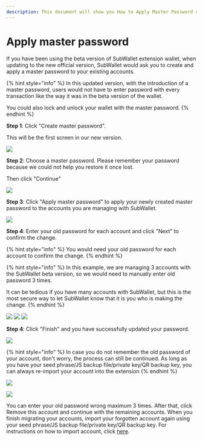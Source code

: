 ```yaml
---
description: This document will show you How to Apply Master Password on SubWallet.
---
```


# Apply master password

If you have been using the beta version of SubWallet extension wallet, when updating to the new official version, SubWallet would ask you to create and apply a master password to your existing accounts.&#x20;

{% hint style="info" %}
In this updated version, with the introduction of a master password, users would not have to enter password with every transaction like the way it was in the beta version of the wallet.&#x20;

You could also lock and unlock your wallet with the master password.&#x20;
{% endhint %}

**Step 1**: Click "Create master password".

This will be the first screen in our new version.

![](<../../../.gitbook/assets/Screenshot 2023-04-18 093511.png>)



**Step 2**: Choose a master password. Please remember your password because we could not help you restore it once lost.&#x20;

Then click "Continue"

![](<../../../.gitbook/assets/Screenshot 2023-04-18 093531.png>)

**Step 3**: Click "Apply master password" to apply your newly created master password to the accounts you are managing with SubWallet.&#x20;

![](<../../../.gitbook/assets/Screenshot 2023-04-18 093558.png>)



**Step 4**: Enter your old password for each account and click "Next" to confirm the change.

{% hint style="info" %}
You would need your old password for each account to confirm the change.&#x20;
{% endhint %}

{% hint style="info" %}
In this example, we are managing 3 accounts with the SubWallet beta version, so we would need to manually enter old password 3 times.&#x20;

It can be tedious if you have many accounts with SubWallet, but this is the most secure way to let SubWallet know that it is you who is making the change.&#x20;
{% endhint %}

![](<../../../.gitbook/assets/spaces\_2zseowhOCGE5xsJFb2z5\_uploads\_OeoJ91TQS9Qo5Q3QnLUs\_Screenshot 2023-04-18 094355.webp>) ![](<../../../.gitbook/assets/spaces\_2zseowhOCGE5xsJFb2z5\_uploads\_xRL62Ur3ddEAGINGfoNW\_Screenshot 2023-04-18 094417.webp>) ![](<../../../.gitbook/assets/spaces\_2zseowhOCGE5xsJFb2z5\_uploads\_bNWO24PM6Ao14IiaJ3HZ\_Screenshot 2023-04-18 094446.webp>)



**Step 4**: Click "Finish" and you have successfully updated your password.&#x20;

![](<../../../.gitbook/assets/image (6) (1) (1).png>)

{% hint style="info" %}
In case you do not remember the old password of your account, don't worry, the process can still be continued. As long as you have your seed phrase/JS backup file/private key/QR backup key, you can always re-import your account into the extension
{% endhint %}

![](<../../../.gitbook/assets/image (4).png>)

![](<../../../.gitbook/assets/image (80).png>)

You can enter your old password wrong maximum 3 times. After that, click Remove this account and continue with the remaining accounts. When you finish migrating your accounts, import your forgotten account again using your seed phrase/JS backup file/private key/QR backup key. For instructions on how to import account, click [here](../../account-management/import-and-restore-an-account.md).



